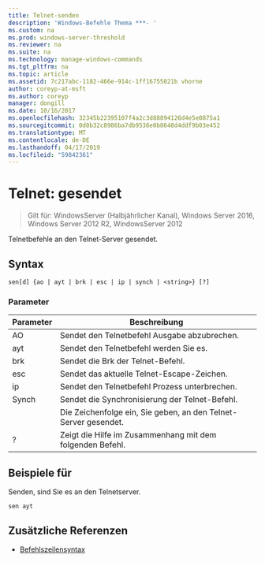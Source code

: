 ```yaml
---
title: Telnet-senden
description: 'Windows-Befehle Thema ***- '
ms.custom: na
ms.prod: windows-server-threshold
ms.reviewer: na
ms.suite: na
ms.technology: manage-windows-commands
ms.tgt_pltfrm: na
ms.topic: article
ms.assetid: 7c217abc-1182-466e-914c-1ff16755021b vhorne
author: coreyp-at-msft
ms.author: coreyp
manager: dongill
ms.date: 10/16/2017
ms.openlocfilehash: 32345b22395107f4a2c3d88894126d4e5e0875a1
ms.sourcegitcommit: 0d0b32c8986ba7db9536e0b8648d4ddf9b03e452
ms.translationtype: MT
ms.contentlocale: de-DE
ms.lasthandoff: 04/17/2019
ms.locfileid: "59842361"
---
```

# <a name="telnet-send"></a>Telnet: gesendet

>Gilt für: WindowsServer (Halbjährlicher Kanal), Windows Server 2016, Windows Server 2012 R2, WindowsServer 2012

Telnetbefehle an den Telnet-Server gesendet.   
## <a name="syntax"></a>Syntax  
```  
sen[d] {ao | ayt | brk | esc | ip | synch | <string>} [?]  
```  
### <a name="parameters"></a>Parameter  
|Parameter|Beschreibung|  
|-------|--------|  
|AO|Sendet den Telnetbefehl Ausgabe abzubrechen.|  
|ayt|Sendet den Telnetbefehl werden Sie es.|  
|brk|Sendet die Brk der Telnet-Befehl.|  
|esc|Sendet das aktuelle Telnet-Escape-Zeichen.|  
|ip|Sendet den Telnetbefehl Prozess unterbrechen.|  
|Synch|Sendet die Synchronisierung der Telnet-Befehl.|  
|<string>|Die Zeichenfolge ein, Sie geben, an den Telnet-Server gesendet.|  
|?|Zeigt die Hilfe im Zusammenhang mit dem folgenden Befehl.|  
## <a name="BKMK_Examples"></a>Beispiele für  
Senden, sind Sie es an den Telnetserver.  
```  
sen ayt  
```  
## <a name="additional-references"></a>Zusätzliche Referenzen  
-   [Befehlszeilensyntax](command-line-syntax-key.md)  
